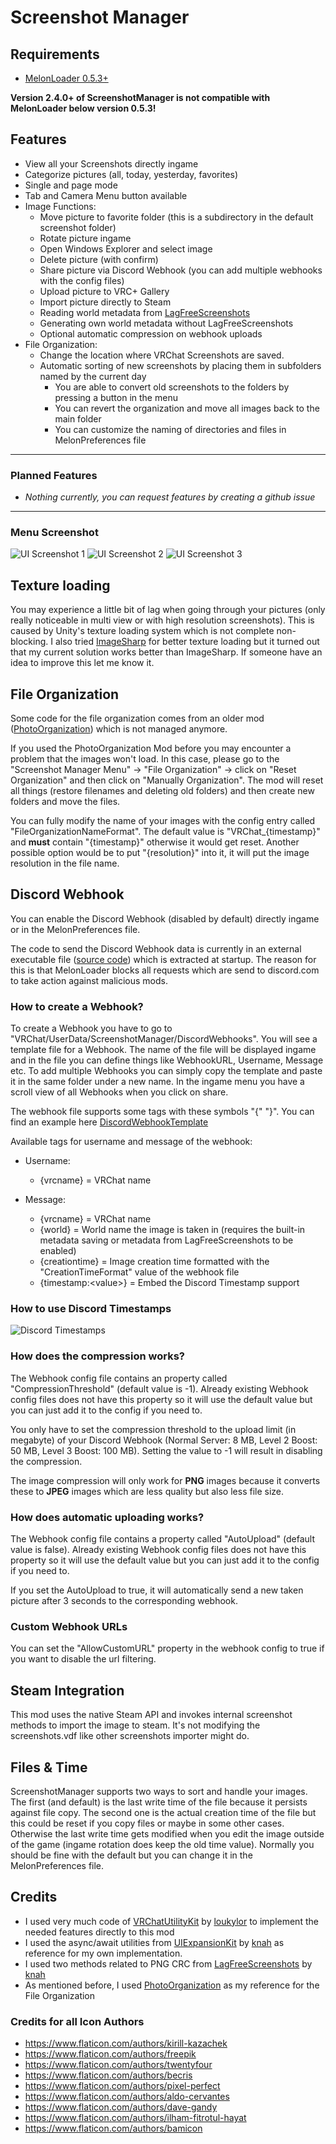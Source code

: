 # Screenshot Manager

## Requirements

- [MelonLoader 0.5.3+](https://melonwiki.xyz/)

**Version 2.4.0+ of ScreenshotManager is not compatible with MelonLoader below version 0.5.3!**

## Features

- View all your Screenshots directly ingame
- Categorize pictures (all, today, yesterday, favorites)
- Single and page mode
- Tab and Camera Menu button available
- Image Functions:
    - Move picture to favorite folder (this is a subdirectory in the default screenshot folder)
    - Rotate picture ingame
    - Open Windows Explorer and select image
    - Delete picture (with confirm)
    - Share picture via Discord Webhook (you can add multiple webhooks with the config files)
    - Upload picture to VRC+ Gallery
    - Import picture directly to Steam
    - Reading world metadata from [LagFreeScreenshots](https://github.com/knah/VRCMods/tree/master/LagFreeScreenshots)
    - Generating own world metadata without LagFreeScreenshots
    - Optional automatic compression on webhook uploads
- File Organization:
    - Change the location where VRChat Screenshots are saved.
    - Automatic sorting of new screenshots by placing them in subfolders named by the current day
        - You are able to convert old screenshots to the folders by pressing a button in the menu
        - You can revert the organization and move all images back to the main folder
        - You can customize the naming of directories and files in MelonPreferences file

---

### Planned Features

- *Nothing currently, you can request features by creating a github issue*

---

### Menu Screenshot

![UI Screenshot 1](https://i.imgur.com/QkaeRSc.png) 
![UI Screenshot 2](https://i.imgur.com/CNo4VaJ.png)
![UI Screenshot 3](https://i.imgur.com/cbEfaRp.png)

## Texture loading

You may experience a little bit of lag when going through your pictures (only really noticeable in multi view or with high resolution screenshots). This is caused by Unity's texture loading system which is not complete non-blocking. I also tried [ImageSharp](https://github.com/SixLabors/ImageSharp) for better texture loading but it turned out that my current solution works better than ImageSharp. If someone have an idea to improve this let me know it.

## File Organization

Some code for the file organization comes from an older mod ([PhotoOrganization](https://github.com/dave-kun/PhotoOrganization)) which is not managed anymore.

If you used the PhotoOrganization Mod before you may encounter a problem that the images won't load. In this case, please go to the "Screenshot Manager Menu" -> "File Organization" -> click on "Reset Organization" and then click on "Manually Organization". The mod will reset all things (restore filenames and deleting old folders) and then create new folders and move the files.

You can fully modify the name of your images with the config entry called "FileOrganizationNameFormat". The default value is "VRChat_{timestamp}" and **must** contain "{timestamp}" otherwise it would get reset. Another possible option would be to put "{resolution}" into it, it will put the image resolution in the file name.

## Discord Webhook
 
You can enable the Discord Webhook (disabled by default) directly ingame or in the MelonPreferences file.

The code to send the Discord Webhook data is currently in an external executable file ([source code](DiscordWebhook)) which is extracted at startup. The reason for this is that MelonLoader blocks all requests which are send to discord.com to take action against malicious mods.

### How to create a Webhook?

To create a Webhook you have to go to "VRChat/UserData/ScreenshotManager/DiscordWebhooks". You will see a template file for a Webhook. The name of the file will be displayed ingame and in the file you can define things like WebhookURL, Username, Message etc. To add multiple Webhooks you can simply copy the template and paste it in the same folder under a new name. In the ingame menu you have a scroll view of all Webhooks when you click on share.

The webhook file supports some tags with these symbols "{" "}". You can find an example here [DiscordWebhookTemplate](https://github.com/DragonPlayerX/ScreenshotManager/blob/master/ScreenshotManager/Resources/DiscordWebhookTemplate.cfg)

Available tags for username and message of the webhook:

- Username:
    - {vrcname} = VRChat name

- Message:
    - {vrcname} = VRChat name
    - {world} = World name the image is taken in (requires the built-in metadata saving or metadata from LagFreeScreenshots to be enabled)
    - {creationtime} = Image creation time formatted with the "CreationTimeFormat" value of the webhook file
    - {timestamp:\<value\>} = Embed the Discord Timestamp support

### How to use Discord Timestamps

![Discord Timestamps](https://i.imgur.com/lDvBjQn.png)

### How does the compression works?

The Webhook config file contains an property called "CompressionThreshold" (default value is -1). Already existing Webhook config files does not have this property so it will use the default value but you can just add it to the config if you need to.

You only have to set the compression threshold to the upload limit (in megabyte) of your Discord Webhook (Normal Server: 8 MB, Level 2 Boost: 50 MB, Level 3 Boost: 100 MB). Setting the value to -1 will result in disabling the compression.

The image compression will only work for **PNG** images because it converts these to **JPEG** images which are less quality but also less file size.

### How does automatic uploading works?

The Webhook config file contains a property called "AutoUpload" (default value is false). Already existing Webhook config files does not have this property so it will use the default value but you can just add it to the config if you need to.

If you set the AutoUpload to true, it will automatically send a new taken picture after 3 seconds to the corresponding webhook.

### Custom Webhook URLs

You can set the "AllowCustomURL" property in the webhook config to true if you want to disable the url filtering.

## Steam Integration

This mod uses the native Steam API and invokes internal screenshot methods to import the image to steam. It's not modifying the screenshots.vdf like other screenshots importer might do.

## Files & Time

ScreenshotManager supports two ways to sort and handle your images. The first (and default) is the last write time of the file because it persists against file copy. The second one is the actual creation time of the file but this could be reset if you copy files or maybe in some other cases. Otherwise the last write time gets modified when you edit the image outside of the game (ingame rotation does keep the old time value). Normally you should be fine with the default but you can change it in the MelonPreferences file.

## Credits

- I used very much code of [VRChatUtilityKit](https://github.com/loukylor/VRC-Mods/tree/main/VRChatUtilityKit) by [loukylor](https://github.com/loukylor) to implement the needed features directly to this mod
- I used the async/await utilities from [UIExpansionKit](https://github.com/knah/VRCMods/blob/master/UIExpansionKit) by [knah](https://github.com/knah) as reference for my own implementation.
- I used two methods related to PNG CRC from [LagFreeScreenshots](https://github.com/knah/VRCMods/blob/master/LagFreeScreenshots) by [knah](https://github.com/knah)
- As mentioned before, I used [PhotoOrganization](https://github.com/dave-kun/PhotoOrganization) as my reference for the File Organization

### Credits for all Icon Authors

- https://www.flaticon.com/authors/kirill-kazachek
- https://www.flaticon.com/authors/freepik
- https://www.flaticon.com/authors/twentyfour
- https://www.flaticon.com/authors/becris
- https://www.flaticon.com/authors/pixel-perfect
- https://www.flaticon.com/authors/aldo-cervantes
- https://www.flaticon.com/authors/dave-gandy
- https://www.flaticon.com/authors/ilham-fitrotul-hayat
- https://www.flaticon.com/authors/bamicon
